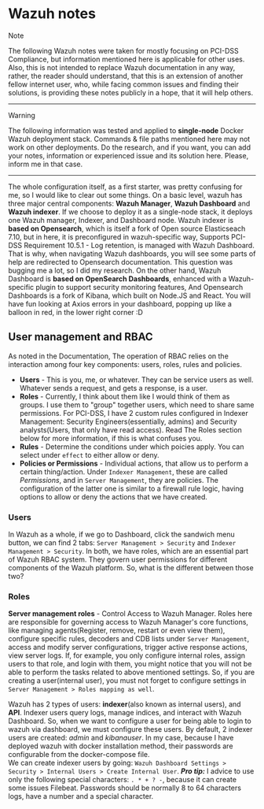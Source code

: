 # Wazuh notes

> [!NOTE]
> The following Wazuh notes were taken for mostly focusing on PCI-DSS Compliance, but information mentioned here is applicable for other uses. Also, this is not intended to replace Wazuh documentation in any way, rather, the reader should understand, that this is an extension of another fellow internet user, who, while facing common issues and finding their solutions, is providing these notes publicly in a hope, that it will help others.

---

> [!WARNING]
> The following information was tested and applied to **single-node** Docker Wazuh deployment stack. Commands & file paths mentioned here may not work on other deployments. Do the research, and if you want, you can add your notes, information or experienced issue and its solution here. Please, inform me in that case.

---

The whole configuration itself, as a first starter, was pretty confusing for me, so I would like to clear out some things. On a basic level, wazuh has three major central components: **Wazuh Manager**, **Wazuh Dashboard** and **Wazuh indexer**. If we choose to deploy it as a single-node stack, it deploys one Wazuh manager, Indexer, and Dashboard node. Wazuh indexer is **based on Opensearch**, which is itself a fork of Open source Elasticseach 7.10, but in here, it is preconfigured in wazuh-specific way, Supports PCI-DSS Requirement 10.5.1 - Log retention, is managed with Wazuh Dashboard. That is why, when navigating Wazuh dashboards, you will see some parts of help are redirected to Opensearch documentation. This question was bugging me a lot, so I did my research. On the other hand, Wazuh Dashboard is **based on OpenSearch Dashboards**, enhanced with a Wazuh-specific plugin to support security monitoring features, And Opensearch Dashboards is a fork of Kibana, which built on Node.JS and React. You will have fun looking at Axios errors in your dashboard, popping up like a balloon in red, in the lower right corner :D


## User management and RBAC

As noted in the Documentation, The operation of RBAC relies on the interaction among four key components: users, roles, rules and policies. 

* **Users** - This is you, me, or whatever. They can be service users as well. Whatever sends a request, and gets a response, is a user.
* **Roles** - Currently, I think about them like I would think of them as groups. I use them to "group" together users, which need to share same permissions. For PCI-DSS, I have 2 custom rules configured in Indexer Management: Security Engineers(essentially, admins) and Security analysts(Users, that only have read access). Read The Roles section below for more information, if this is what confuses you.
* **Rules** - Determine the conditions under which poicies apply. You can select under ```effect``` to either allow or deny.
* **Policies or Permissions** - Individual actions, that allow us to perform a certain thing/action. Under ```Indexer Management```, these are called *Permissions*, and in ```Server Management```, they are policies. The configuration of the latter one is similar to a firewall rule logic, having options to allow or deny the actions that we have created.


### Users

In Wazuh as a whole, if we go to Dashboard, click the sandwich menu button, we can find 2 tabs: ```Server Management > Security``` and ```Indexer Management > Security```. In both, we have roles, which are an essential part of Wazuh RBAC system. They govern user permissions for different components of the Wazuh platform. So, what is the different between those two?

### Roles
**Server management roles** - Control Access to Wazuh Manager. Roles here are responsible for governing access to Wazuh Manager's core functions, like managing agents(Register, remove, restart or even view them), configure specific rules, decoders and CDB lists under ```Server Management```, access and modify server configurations, trigger active response actions, view server logs. If, for example, you only configure internal roles, assign users to that role, and login with them, you might notice that you will not be able to perform the tasks related to above mentioned settings. So, if you are creating a user(internal user), you must not forget to configure settings in ```Server Management > Roles mapping as well```. 

Wazuh has 2 types of users: __indexer__(also known as internal users), and __API__. Indexer users query logs, manage indices, and interact with Wazuh Dashboard. So, when we want to configure a user for being able to login to wazuh via dashboard, we must configure these users.
By default, 2 indexer users are created: _admin_ and _kibanauser_. In my case, because I have deployed wazuh with docker installation method, their passwords are configurable from the docker-compose file.\
We can create indexer users by going: ```Wazuh Dashboard Settings > Security > Internal Users > Create Internal User```.
***Pro tip:*** I advice to use only the following special characters: ```. * + ? -```, because it can create some issues Filebeat. Passwords should be normally 8 to 64 characters logs, have a number and a special character.
